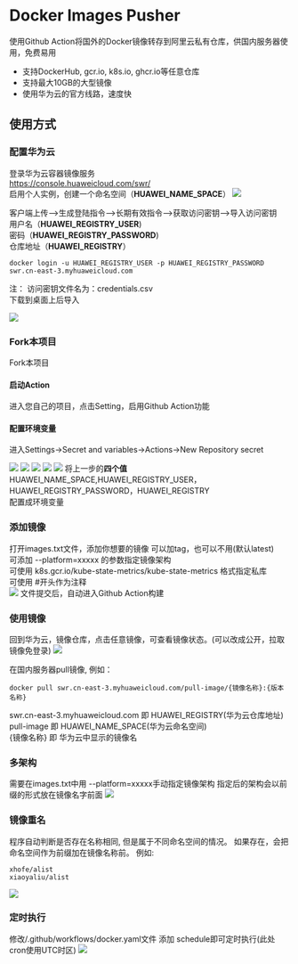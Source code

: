 # Docker Images Pusher

使用Github Action将国外的Docker镜像转存到阿里云私有仓库，供国内服务器使用，免费易用<br>
- 支持DockerHub, gcr.io, k8s.io, ghcr.io等任意仓库<br>
- 支持最大10GB的大型镜像<br>
- 使用华为云的官方线路，速度快<br>


## 使用方式


### 配置华为云
登录华为云容器镜像服务<br>
https://console.huaweicloud.com/swr/<br>
启用个人实例，创建一个命名空间（**HUAWEI_NAME_SPACE**）
![](/doc/NAMESPACE.png)

客户端上传–>生成登陆指令–>长期有效指令–>获取访问密钥–>导入访问密钥<br>
用户名（**HUAWEI_REGISTRY_USER**)<br>
密码（**HUAWEI_REGISTRY_PASSWORD**)<br>
仓库地址（**HUAWEI_REGISTRY**）<br>
```
docker login -u HUAWEI_REGISTRY_USER -p HUAWEI_REGISTRY_PASSWORD swr.cn-east-3.myhuaweicloud.com
```
注：
访问密钥文件名为：credentials.csv<br>
下载到桌面上后导入

![](/doc/用户名密码.png)


### Fork本项目
Fork本项目<br>
#### 启动Action
进入您自己的项目，点击Setting，启用Github Action功能<br>
#### 配置环境变量
进入Settings->Secret and variables->Actions->New Repository secret

![](doc/配置环境变量.png)
![](doc/actions_setting1.png)
![](doc/actions_setting2.png)
![](doc/actions_setting3.png)
![](doc/actions_setting4.png)
将上一步的**四个值**<br>
HUAWEI_NAME_SPACE,HUAWEI_REGISTRY_USER，HUAWEI_REGISTRY_PASSWORD，HUAWEI_REGISTRY<br>
配置成环境变量

### 添加镜像
打开images.txt文件，添加你想要的镜像 
可以加tag，也可以不用(默认latest)<br>
可添加 --platform=xxxxx 的参数指定镜像架构<br>
可使用 k8s.gcr.io/kube-state-metrics/kube-state-metrics 格式指定私库<br>
可使用 #开头作为注释<br>
![](doc/images.png)
文件提交后，自动进入Github Action构建

### 使用镜像
回到华为云，镜像仓库，点击任意镜像，可查看镜像状态。(可以改成公开，拉取镜像免登录)
![](doc/开始使用.png)

在国内服务器pull镜像, 例如：<br>
```
docker pull swr.cn-east-3.myhuaweicloud.com/pull-image/{镜像名称}:{版本名称}
```
swr.cn-east-3.myhuaweicloud.com 即 HUAWEI_REGISTRY(华为云仓库地址)<br>
pull-image 即 HUAWEI_NAME_SPACE(华为云命名空间)<br>
{镜像名称} 即 华为云中显示的镜像名<br>

### 多架构
需要在images.txt中用 --platform=xxxxx手动指定镜像架构
指定后的架构会以前缀的形式放在镜像名字前面
![](doc/多架构.png)

### 镜像重名
程序自动判断是否存在名称相同, 但是属于不同命名空间的情况。
如果存在，会把命名空间作为前缀加在镜像名称前。
例如:
```
xhofe/alist
xiaoyaliu/alist
```
![](doc/镜像重名.png)

### 定时执行
修改/.github/workflows/docker.yaml文件
添加 schedule即可定时执行(此处cron使用UTC时区)
![](doc/定时执行.png)
